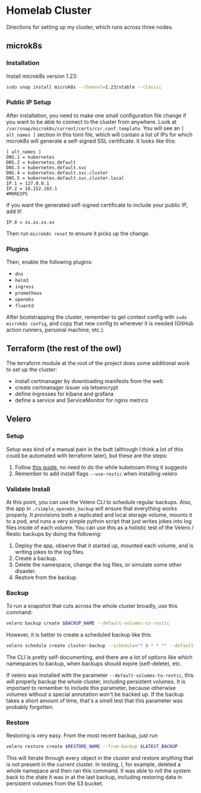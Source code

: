 # Homelab Cluster

Directions for setting up my cluster, which runs across three nodes.


## microk8s

### Installation

Install microk8s version 1.23:

```bash
sudo snap install microk8s --channel=1.23/stable --classic
```

### Public IP Setup

After installation, you need to make one small configuration file change if you
want to be able to connect to the cluster from anywhere. Look at
`/var/snap/microk8s/current/certs/csr.conf.template`. You will see an `[
alt_names ]` section in this toml file, which will contain a list of IPs for
which microk8s will generate a self-signed SSL certificate. It looks like this:

```
[ alt_names ]
DNS.1 = kubernetes
DNS.2 = kubernetes.default
DNS.3 = kubernetes.default.svc
DNS.4 = kubernetes.default.svc.cluster
DNS.5 = kubernetes.default.svc.cluster.local
IP.1 = 127.0.0.1
IP.2 = 10.152.183.1
#MOREIPS
```

If you want the generated self-signed certificate to include your public IP,
add it!

```
IP.8 = xx.xx.xx.xx
```

Then run `microk8s reset` to ensure it picks up the change.

### Plugins

Then, enable the following plugins:

- `dns`
- `helm3`
- `ingress`
- `prometheus`
- `openebs`
- `fluentd`

After bootstrapping the cluster, remember to get context config with
`sudo microk8s config`, and copy that new config to wherever it is needed
(GitHub action runners, personal machine, etc.).

## Terraform (the rest of the owl)

The terraform module at the root of the project does some additional work to
set up the cluster:

- install certmanager by downloading manifests from the web
- create certmanager issuer via letsencrypt
- define ingresses for kibana and grafana
- define a service and ServiceMonitor for nginx metrics

## Velero

### Setup

Setup was kind of a manual pain in the butt (although I think a lot of this
could be automated with terraform later), but these are the steps:

1. Follow [this guide.](https://github.com/vmware-tanzu/velero-plugin-for-aws#setup)
   no need to do the while kubetoiam thing it suggests
2. Remember to add install flags `--use-restic` when installing velero

### Validate Install

At this point, you can use the Velero CLI to schedule regular backups. Also,
the app in `./simple_openebs_backup` will ensure that everything works
properly. It provisions both a replicated and local storage volume, mounts
it to a pod, and runs a very simple python script that just writes jokes
into log files inside of each volume. You can use this as a holistic test
of the Velero / Restic backups by doing the following:

1. Deploy the app, observe that it started up, mounted each volume, and is
   writing jokes to the log files.
2. Create a backup.
3. Delete the namespace, change the log files, or simulate some other disaster.
4. Restore from the backup

### Backup

To run a snapshot that cuts across the whole cluster broadly, use this command:

```bash
velero backup create $BACKUP_NAME --default-volumes-to-restic
```

However, it is better to create a scheduled backup like this:

```bash
velero schedule create cluster-backup --schedule="* 0 * * *" --default-volumes-to-restic
```

The CLI is pretty self-documenting, and there are a lot of options like which
namespaces to backup, when backups should expire (self-delete), etc.

If velero was installed with the parameter `--default-volumes-to-restic`, this
will properly backup the whole cluster, including persistent volumes. It is
important to remember to include this parameter, because otherwise volumes
without a special annotation won't be backed up. If the backup takes a short
amount of time, that's a smell test that this parameter was probably forgotten.

### Restore

Restoring is very easy. From the most recent backup, just run

```bash
velero restore create $RESTORE_NAME --from-backup $LATEST_BACKUP
```

This will iterate through every object in the cluster and restore anything
that is not present in the current cluster. In testing, I, for example, deleted
a whole namepace and then ran this command. It was able to roll the system
back to the state it was in at the last backup, including restoring data in
persistent volumes from the S3 bucket.
